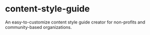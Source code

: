 # content-style-guide
An easy-to-customize content style guide creator for non-profits and community-based organizations.
